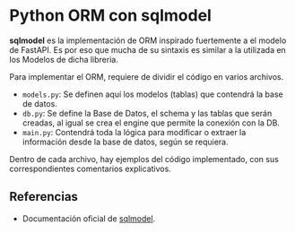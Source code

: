 # Python ORM con sqlmodel

**sqlmodel** es la implementación de ORM inspirado fuertemente a el modelo de FastAPI. Es por eso que mucha de su sintaxis es similar a la utilizada en los Modelos de dicha libreria.

Para implementar el ORM, requiere de dividir el código en varios archivos.
* `models.py`:  Se definen aquí los modelos (tablas) que contendrá la base de datos.
* `db.py`:  Se define la Base de Datos, el schema y las tablas que serán creadas, al igual se crea el engine que permite la conexión con la DB.
* `main.py`:    Contendrá toda la lógica para modificar o extraer la información desde la base de datos, según se requiera.

Dentro de cada archivo, hay ejemplos del código implementado, con sus correspondientes comentarios explicativos.

## Referencias
* Documentación oficial de [sqlmodel](https://sqlmodel.tiangolo.com/).